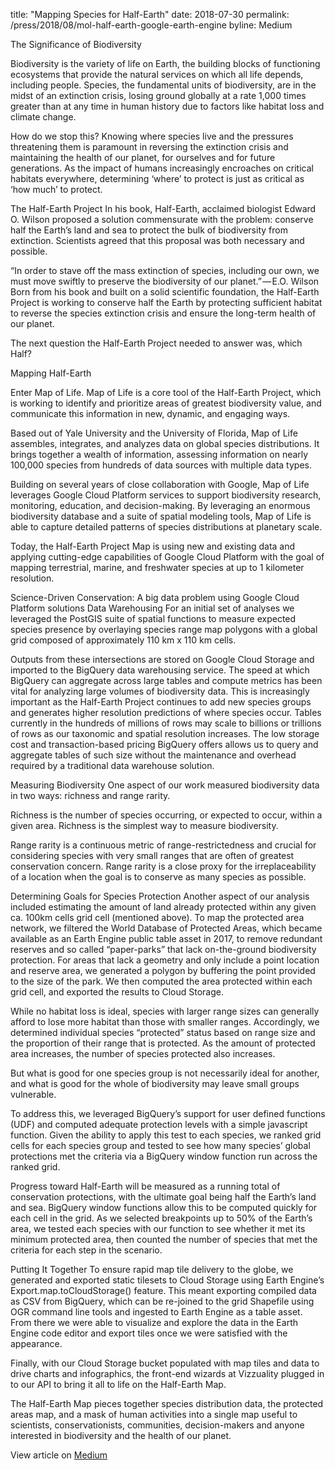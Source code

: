 title: "Mapping Species for Half-Earth"
date: 2018-07-30
permalink: /press/2018/08/mol-half-earth-google-earth-engine
byline: Medium

The Significance of Biodiversity

Biodiversity is the variety of life on Earth, the building blocks of functioning ecosystems that provide the natural services on which all life depends, including people. Species, the fundamental units of biodiversity, are in the midst of an extinction crisis, losing ground globally at a rate 1,000 times greater than at any time in human history due to factors like habitat loss and climate change.

How do we stop this? Knowing where species live and the pressures threatening them is paramount in reversing the extinction crisis and maintaining the health of our planet, for ourselves and for future generations. As the impact of humans increasingly encroaches on critical habitats everywhere, determining ‘where’ to protect is just as critical as ‘how much’ to protect.


The Half-Earth Project
In his book, Half-Earth, acclaimed biologist Edward O. Wilson proposed a solution commensurate with the problem: conserve half the Earth’s land and sea to protect the bulk of biodiversity from extinction. Scientists agreed that this proposal was both necessary and possible.

“In order to stave off the mass extinction of species, including our own, we must move swiftly to preserve the biodiversity of our planet.” — E.O. Wilson
Born from his book and built on a solid scientific foundation, the Half-Earth Project is working to conserve half the Earth by protecting sufficient habitat to reverse the species extinction crisis and ensure the long-term health of our planet.

The next question the Half-Earth Project needed to answer was, which Half?

Mapping Half-Earth

Enter Map of Life. Map of Life is a core tool of the Half-Earth Project, which is working to identify and prioritize areas of greatest biodiversity value, and communicate this information in new, dynamic, and engaging ways.

Based out of Yale University and the University of Florida, Map of Life assembles, integrates, and analyzes data on global species distributions. It brings together a wealth of information, assessing information on nearly 100,000 species from hundreds of data sources with multiple data types.

Building on several years of close collaboration with Google, Map of Life leverages Google Cloud Platform services to support biodiversity research, monitoring, education, and decision-making. By leveraging an enormous biodiversity database and a suite of spatial modeling tools, Map of Life is able to capture detailed patterns of species distributions at planetary scale.


Today, the Half-Earth Project Map is using new and existing data and applying cutting-edge capabilities of Google Cloud Platform with the goal of mapping terrestrial, marine, and freshwater species at up to 1 kilometer resolution.


Science-Driven Conservation: A big data problem using Google Cloud Platform solutions
Data Warehousing
For an initial set of analyses we leveraged the PostGIS suite of spatial functions to measure expected species presence by overlaying species range map polygons with a global grid composed of approximately 110 km x 110 km cells.

Outputs from these intersections are stored on Google Cloud Storage and imported to the BigQuery data warehousing service. The speed at which BigQuery can aggregate across large tables and compute metrics has been vital for analyzing large volumes of biodiversity data. This is increasingly important as the Half-Earth Project continues to add new species groups and generates higher resolution predictions of where species occur. Tables currently in the hundreds of millions of rows may scale to billions or trillions of rows as our taxonomic and spatial resolution increases. The low storage cost and transaction-based pricing BigQuery offers allows us to query and aggregate tables of such size without the maintenance and overhead required by a traditional data warehouse solution.


Measuring Biodiversity
One aspect of our work measured biodiversity data in two ways: richness and range rarity.

Richness is the number of species occurring, or expected to occur, within a given area. Richness is the simplest way to measure biodiversity.

Range rarity is a continuous metric of range-restrictedness and crucial for considering species with very small ranges that are often of greatest conservation concern. Range rarity is a close proxy for the irreplaceability of a location when the goal is to conserve as many species as possible.

Determining Goals for Species Protection
Another aspect of our analysis included estimating the amount of land already protected within any given ca. 100km cells grid cell (mentioned above). To map the protected area network, we filtered the World Database of Protected Areas, which became available as an Earth Engine public table asset in 2017, to remove redundant reserves and so called “paper-parks” that lack on-the-ground biodiversity protection. For areas that lack a geometry and only include a point location and reserve area, we generated a polygon by buffering the point provided to the size of the park. We then computed the area protected within each grid cell, and exported the results to Cloud Storage.


While no habitat loss is ideal, species with larger range sizes can generally afford to lose more habitat than those with smaller ranges. Accordingly, we determined individual species “protected” status based on range size and the proportion of their range that is protected. As the amount of protected area increases, the number of species protected also increases.

But what is good for one species group is not necessarily ideal for another, and what is good for the whole of biodiversity may leave small groups vulnerable.

To address this, we leveraged BigQuery’s support for user defined functions (UDF) and computed adequate protection levels with a simple javascript function. Given the ability to apply this test to each species, we ranked grid cells for each species group and tested to see how many species’ global protections met the criteria via a BigQuery window function run across the ranked grid.


Progress toward Half-Earth will be measured as a running total of conservation protections, with the ultimate goal being half the Earth’s land and sea. BigQuery window functions allow this to be computed quickly for each cell in the grid. As we selected breakpoints up to 50% of the Earth’s area, we tested each species with our function to see whether it met its minimum protected area, then counted the number of species that met the criteria for each step in the scenario.

Putting It Together
To ensure rapid map tile delivery to the globe, we generated and exported static tilesets to Cloud Storage using Earth Engine’s Export.map.toCloudStorage() feature. This meant exporting compiled data as CSV from BigQuery, which can be re-joined to the grid Shapefile using OGR command line tools and ingested to Earth Engine as a table asset. From there we were able to visualize and explore the data in the Earth Engine code editor and export tiles once we were satisfied with the appearance.


Finally, with our Cloud Storage bucket populated with map tiles and data to drive charts and infographics, the front-end wizards at Vizzuality plugged in to our API to bring it all to life on the Half-Earth Map.

The Half-Earth Map pieces together species distribution data, the protected areas map, and a mask of human activities into a single map useful to scientists, conservationists, communities, decision-makers and anyone interested in biodiversity and the health of our planet.

View article on [Medium](https://medium.com/google-earth/mapping-species-for-half-earth-321a4b2f7624)
